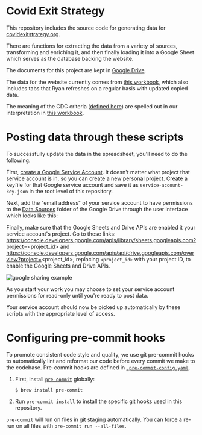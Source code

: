 # Covid Exit Strategy

This repository includes the source code for generating data for [covidexitstrategy.org](https://www.covidexitstrategy.org/).

There are functions for extracting the data from a variety of sources, transforming and enriching it, and then finally
loading it into a Google Sheet which serves as the database backing the website.

The documents for this project are kept in [Google Drive](https://drive.google.com/drive/u/1/folders/1NRgsCay6XvmZ8Qsj53aK0IFvTfN-CFwD).

The data for the website currently comes from [this workbook](https://docs.google.com/spreadsheets/d/1ZhwP0GZTz50myibSaWsMXOVQKx9DQaJO4rN1i58Rrjc/edit#gid=712897421),
which also includes tabs that Ryan refreshes on a regular basis with updated copied data.

The meaning of the CDC criteria ([defined here](https://drive.google.com/file/d/1zWLHPIz6UWiwrI5tYz1roy1t9PpqE0dj/view?usp=sharing)) are spelled out in our interpretation in [this workbook](https://docs.google.com/spreadsheets/u/1/d/1q9yZaQ1_qwEecvYknS1sZsRbD6eDY7il_uIX2dInbr0/edit?usp=drive_web&ouid=109155667631110887569).

# Posting data through these scripts

To successfully update the data in the spreadsheet, you'll need to do the following.

First, [create a Google Service Account](https://cloud.google.com/iam/docs/creating-managing-service-accounts). It
doesn't matter what project that service account is in, so you can create a new personal project. Create a keyfile for
that Google service account and save it as `service-account-key.json` in the root level of this repository.

Next, add the "email address" of your service account to have permissions to the [Data Sources](https://drive.google.com/drive/u/1/folders/15j1iyyJtJ8BmK3y-HO6cLp-7R7nAoSml)
folder of the Google Drive through the user interface which looks like this:

Finally, make sure that the Google Sheets and Drive APIs are enabled it your service account's project. Go to these links:
https://console.developers.google.com/apis/library/sheets.googleapis.com?project=<project_id> and
https://console.developers.google.com/apis/api/drive.googleapis.com/overview?project=<project_id>, replacing `<project_id>`
with your project ID, to enable the Google Sheets and Drive APIs.

![google sharing example](google_sharing_example.png)

As you start your work you may choose to set your service account permissions for read-only until you're ready to post
data.

Your service account should now be picked up automatically by these scripts with the appropriate level of access.

# Configuring pre-commit hooks

To promote consistent code style and quality, we use git pre-commit hooks to automatically lint and reformat our
code before every commit we make to the codebase. Pre-commit hooks are defined in
[`.pre-commit-config.yaml`](../.pre-commit-config.yaml).

1.  First, install [`pre-commit`](https://pre-commit.com/) globally:

        $ brew install pre-commit

2.  Run `pre-commit install` to install the specific git hooks used in this repository.

`pre-commit` will run on files in git staging automatically. You can force a re-run on all files with
`pre-commit run --all-files`.
